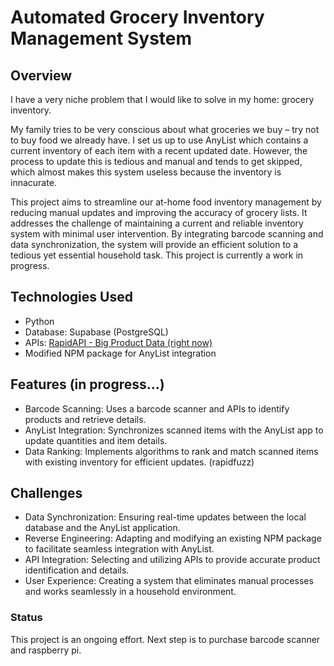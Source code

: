 # Automated Grocery Inventory Management System

## Overview

I have a very niche problem that I would like to solve in my home: grocery inventory.

My family tries to be very conscious about what groceries we buy – try not to buy food we already have. I set us up to use AnyList which contains a current inventory of each item with a recent updated date. However, the process to update this is tedious and manual and tends to get skipped, which almost makes this system useless because the inventory is innacurate.

This project aims to streamline our at-home food inventory management by reducing manual updates and improving the accuracy of grocery lists. It addresses the challenge of maintaining a current and reliable inventory system with minimal user intervention. By integrating barcode scanning and data synchronization, the system will provide an efficient solution to a tedious yet essential household task. This project is currently a work in progress.

## Technologies Used
* Python
* Database: Supabase (PostgreSQL)
* APIs: [RapidAPI - Big Product Data (right now)](https://rapidapi.com/bigproductdata/api/big-product-data)
* Modified NPM package for AnyList integration

## Features (in progress...)
* Barcode Scanning: Uses a barcode scanner and APIs to identify products and retrieve details.
* AnyList Integration: Synchronizes scanned items with the AnyList app to update quantities and item details.
* Data Ranking: Implements algorithms to rank and match scanned items with existing inventory for efficient updates. (rapidfuzz)

## Challenges
* Data Synchronization: Ensuring real-time updates between the local database and the AnyList application.
* Reverse Engineering: Adapting and modifying an existing NPM package to facilitate seamless integration with AnyList.
* API Integration: Selecting and utilizing APIs to provide accurate product identification and details.
* User Experience: Creating a system that eliminates manual processes and works seamlessly in a household environment.

### Status
This project is an ongoing effort. Next step is to purchase barcode scanner and raspberry pi.